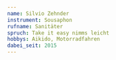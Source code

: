```yaml
---
name: Silvio Zehnder
instrument: Sousaphon
rufname: Sanitäter
spruch: Take it easy nimms leicht
hobbys: Aikido, Motorradfahren
dabei_seit: 2015
---
```

